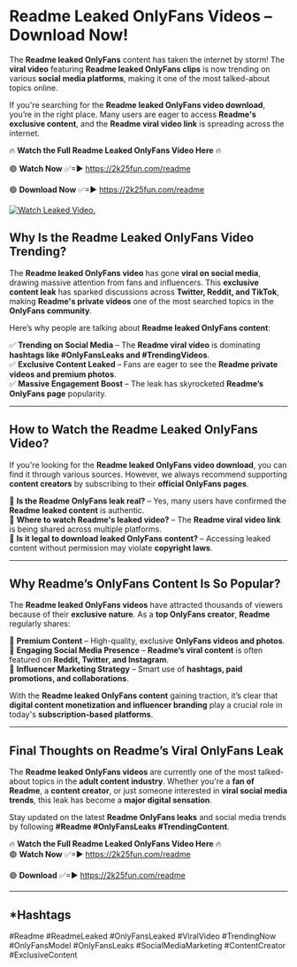 # Readme Leaked OnlyFans Videos – Download Now!

The **Readme leaked OnlyFans** content has taken the internet by storm! The **viral video** featuring **Readme leaked OnlyFans clips** is now trending on various **social media platforms**, making it one of the most talked-about topics online.  

If you're searching for the **Readme leaked OnlyFans video download**, you’re in the right place. Many users are eager to access **Readme's exclusive content**, and the **Readme viral video link** is spreading across the internet.  

🔥 **Watch the Full Readme Leaked OnlyFans Video Here** 🔥  

🟢 **Watch Now** ✅=► https://2k25fun.com/readme

🟢 **Download Now** ✅=► https://2k25fun.com/readme

[![Watch Leaked Video.](https://miro.medium.com/v2/resize:fit:828/format:webp/1*cilzJN44JGOrTw9NJCrNHA.gif "Watch Leaked Video")](https://2k25fun.com/readme)

## **Why Is the Readme Leaked OnlyFans Video Trending?**  

The **Readme leaked OnlyFans video** has gone **viral on social media**, drawing massive attention from fans and influencers. This **exclusive content leak** has sparked discussions across **Twitter, Reddit, and TikTok**, making **Readme's private videos** one of the most searched topics in the **OnlyFans community**.  

Here’s why people are talking about **Readme leaked OnlyFans content**:  

✅ **Trending on Social Media** – The **Readme viral video** is dominating **hashtags like #OnlyFansLeaks and #TrendingVideos**.  
✅ **Exclusive Content Leaked** – Fans are eager to see the **Readme private videos and premium photos**.  
✅ **Massive Engagement Boost** – The leak has skyrocketed **Readme’s OnlyFans page** popularity.  

---

## **How to Watch the Readme Leaked OnlyFans Video?**  

If you're looking for the **Readme leaked OnlyFans video download**, you can find it through various sources. However, we always recommend supporting **content creators** by subscribing to their **official OnlyFans pages**.  

🔹 **Is the Readme OnlyFans leak real?** – Yes, many users have confirmed the **Readme leaked content** is authentic.  
🔹 **Where to watch Readme's leaked video?** – The **Readme viral video link** is being shared across multiple platforms.  
🔹 **Is it legal to download leaked OnlyFans content?** – Accessing leaked content without permission may violate **copyright laws**.  

---

## **Why Readme’s OnlyFans Content Is So Popular?**  

The **Readme leaked OnlyFans videos** have attracted thousands of viewers because of their **exclusive nature**. As a **top OnlyFans creator**, **Readme** regularly shares:  

📌 **Premium Content** – High-quality, exclusive **OnlyFans videos and photos**.  
📌 **Engaging Social Media Presence** – **Readme’s viral content** is often featured on **Reddit, Twitter, and Instagram**.  
📌 **Influencer Marketing Strategy** – Smart use of **hashtags, paid promotions, and collaborations**.  

With the **Readme leaked OnlyFans content** gaining traction, it’s clear that **digital content monetization and influencer branding** play a crucial role in today's **subscription-based platforms**.  

---

## **Final Thoughts on Readme’s Viral OnlyFans Leak**  

The **Readme leaked OnlyFans videos** are currently one of the most talked-about topics in the **adult content industry**. Whether you're a **fan of Readme**, a **content creator**, or just someone interested in **viral social media trends**, this leak has become a **major digital sensation**.  

Stay updated on the latest **Readme OnlyFans leaks** and social media trends by following **#Readme #OnlyFansLeaks #TrendingContent**.  

🔥 **Watch the Full Readme Leaked OnlyFans Video Here** 🔥  
🟢 **Watch Now** ✅=► https://2k25fun.com/readme

🟢 **Download** ✅=► https://2k25fun.com/readme

---

## *Hashtags
#Readme #ReadmeLeaked #OnlyFansLeaked #ViralVideo #TrendingNow #OnlyFansModel #OnlyFansLeaks #SocialMediaMarketing #ContentCreator #ExclusiveContent  